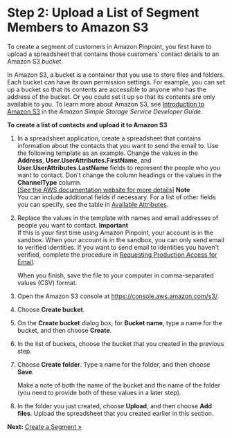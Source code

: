 # Step 2: Upload a List of Segment Members to Amazon S3<a name="tutorials-send-an-email-upload-contacts"></a>

To create a segment of customers in Amazon Pinpoint, you first have to upload a spreadsheet that contains those customers' contact details to an Amazon S3 *bucket*\. 

In Amazon S3, a bucket is a container that you use to store files and folders\. Each bucket can have its own permission settings\. For example, you can set up a bucket so that its contents are accessible to anyone who has the address of the bucket\. Or you could set it up so that its contents are only available to you\. To learn more about Amazon S3, see [Introduction to Amazon S3](https://docs.aws.amazon.com/AmazonS3/latest/dev/Introduction.html) in the *Amazon Simple Storage Service Developer Guide*\.

**To create a list of contacts and upload it to Amazon S3**

1. In a spreadsheet application, create a spreadsheet that contains information about the contacts that you want to send the email to\. Use the following template as an example\. Change the values in the **Address**, **User\.UserAttributes\.FirstName**, and **User\.UserAttributes\.LastName** fields to represent the people who you want to contact\. Don't change the column headings or the values in the **ChannelType** column\.    
[\[See the AWS documentation website for more details\]](http://docs.aws.amazon.com/pinpoint/latest/userguide/tutorials-send-an-email-upload-contacts.html)
**Note**  
You can include additional fields if necessary\. For a list of other fields you can specify, see the table in [Available Attributes](segments-importing.md#segments-importing-available-attributes)\.

1. Replace the values in the template with names and email addresses of people you want to contact\.
**Important**  
If this is your first time using Amazon Pinpoint, your account is in the sandbox\. When your account is in the sandbox, you can only send email to verified identities\. If you want to send email to identities you haven't verified, complete the procedure in [Requesting Production Access for Email](channels-email-setup-production-access.md)\.

   When you finish, save the file to your computer in comma\-separated values \(CSV\) format\.

1. Open the Amazon S3 console at [https://console\.aws\.amazon\.com/s3/](https://console.aws.amazon.com/s3/)\.

1. Choose **Create bucket**\.

1. On the **Create bucket** dialog box, for **Bucket name**, type a name for the bucket, and then choose **Create**\.

1. In the list of buckets, choose the bucket that you created in the previous step\.

1. Choose **Create folder**\. Type a name for the folder, and then choose **Save**\.

   Make a note of both the name of the bucket and the name of the folder \(you need to provide both of these values in a later step\)\.

1. In the folder you just created, choose **Upload**, and then choose **Add files**\. Upload the spreadsheet that you created earlier in this section\.

**Next:** [Create a Segment »](tutorials-send-an-email-create-segment.md)